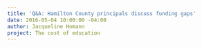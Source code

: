 ```yaml
---
title: 'Q&A: Hamilton County principals discuss funding gaps'
date: 2016-05-04 10:00:00 -04:00
author: Jacqueline Homann
project: The cost of education
---
```


